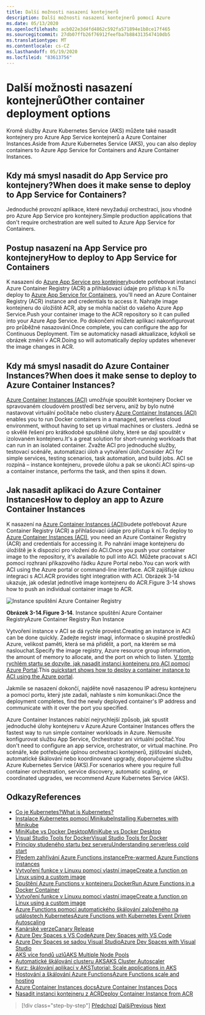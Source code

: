 ```yaml
---
title: Další možnosti nasazení kontejnerů
description: Další možnosti nasazení kontejnerů pomocí Azure
ms.date: 05/13/2020
ms.openlocfilehash: acb022e3d4fd4862c592fa571894e1b8ce17f465
ms.sourcegitcommit: 27db07ffb26f76912feefba7b884313547410db5
ms.translationtype: MT
ms.contentlocale: cs-CZ
ms.lasthandoff: 05/19/2020
ms.locfileid: "83613756"
---
```

# <a name="other-container-deployment-options"></a><span data-ttu-id="00321-103">Další možnosti nasazení kontejnerů</span><span class="sxs-lookup"><span data-stu-id="00321-103">Other container deployment options</span></span>

<span data-ttu-id="00321-104">Kromě služby Azure Kubernetes Service (AKS) můžete také nasadit kontejnery pro Azure App Service kontejnerů a Azure Container Instances.</span><span class="sxs-lookup"><span data-stu-id="00321-104">Aside from Azure Kubernetes Service (AKS), you can also deploy containers to Azure App Service for Containers and Azure Container Instances.</span></span>

## <a name="when-does-it-make-sense-to-deploy-to-app-service-for-containers"></a><span data-ttu-id="00321-105">Kdy má smysl nasadit do App Service pro kontejnery?</span><span class="sxs-lookup"><span data-stu-id="00321-105">When does it make sense to deploy to App Service for Containers?</span></span>

<span data-ttu-id="00321-106">Jednoduché provozní aplikace, které nevyžadují orchestraci, jsou vhodné pro Azure App Service pro kontejnery.</span><span class="sxs-lookup"><span data-stu-id="00321-106">Simple production applications that don't require orchestration are well suited to Azure App Service for Containers.</span></span>

## <a name="how-to-deploy-to-app-service-for-containers"></a><span data-ttu-id="00321-107">Postup nasazení na App Service pro kontejnery</span><span class="sxs-lookup"><span data-stu-id="00321-107">How to deploy to App Service for Containers</span></span>

<span data-ttu-id="00321-108">K nasazení do [Azure App Service pro kontejnery](https://azure.microsoft.com/services/app-service/containers/)budete potřebovat instanci Azure Container Registry (ACR) a přihlašovací údaje pro přístup k ní.</span><span class="sxs-lookup"><span data-stu-id="00321-108">To deploy to [Azure App Service for Containers](https://azure.microsoft.com/services/app-service/containers/), you'll need an Azure Container Registry (ACR) instance and credentials to access it.</span></span> <span data-ttu-id="00321-109">Nahrajte image kontejneru do úložiště ACR, aby se mohla načíst do vašeho Azure App Service.</span><span class="sxs-lookup"><span data-stu-id="00321-109">Push your container image to the ACR repository so it can pulled into your Azure App Service.</span></span> <span data-ttu-id="00321-110">Po dokončení můžete aplikaci nakonfigurovat pro průběžné nasazování.</span><span class="sxs-lookup"><span data-stu-id="00321-110">Once complete, you can configure the app for Continuous Deployment.</span></span> <span data-ttu-id="00321-111">Tím se automaticky nasadí aktualizace, kdykoli se obrázek změní v ACR.</span><span class="sxs-lookup"><span data-stu-id="00321-111">Doing so will automatically deploy updates whenever the image changes in ACR.</span></span>

## <a name="when-does-it-make-sense-to-deploy-to-azure-container-instances"></a><span data-ttu-id="00321-112">Kdy má smysl nasadit do Azure Container Instances?</span><span class="sxs-lookup"><span data-stu-id="00321-112">When does it make sense to deploy to Azure Container Instances?</span></span>

<span data-ttu-id="00321-113">[Azure Container Instances (ACI)](https://azure.microsoft.com/services/container-instances/) umožňuje spouštět kontejnery Docker ve spravovaném cloudovém prostředí bez serveru, aniž by bylo nutné nastavovat virtuální počítače nebo clustery.</span><span class="sxs-lookup"><span data-stu-id="00321-113">[Azure Container Instances (ACI)](https://azure.microsoft.com/services/container-instances/) enables you to run Docker containers in a managed, serverless cloud environment, without having to set up virtual machines or clusters.</span></span> <span data-ttu-id="00321-114">Jedná se o skvělé řešení pro krátkodobé spuštěné úlohy, které se dají spouštět v izolovaném kontejneru.</span><span class="sxs-lookup"><span data-stu-id="00321-114">It's a great solution for short-running workloads that can run in an isolated container.</span></span> <span data-ttu-id="00321-115">Zvažte ACI pro jednoduché služby, testovací scénáře, automatizaci úloh a vytváření úloh.</span><span class="sxs-lookup"><span data-stu-id="00321-115">Consider ACI for simple services, testing scenarios, task automation, and build jobs.</span></span> <span data-ttu-id="00321-116">ACI se rozpíná – instance kontejneru, provede úlohu a pak se ukončí.</span><span class="sxs-lookup"><span data-stu-id="00321-116">ACI spins-up a container instance, performs the task, and then spins it down.</span></span>

## <a name="how-to-deploy-an-app-to-azure-container-instances"></a><span data-ttu-id="00321-117">Jak nasadit aplikaci do Azure Container Instances</span><span class="sxs-lookup"><span data-stu-id="00321-117">How to deploy an app to Azure Container Instances</span></span>

<span data-ttu-id="00321-118">K nasazení na [Azure Container Instances (ACI)](https://docs.microsoft.com/azure/container-instances/)budete potřebovat Azure Container Registry (ACR) a přihlašovací údaje pro přístup k ní.</span><span class="sxs-lookup"><span data-stu-id="00321-118">To deploy to [Azure Container Instances (ACI)](https://docs.microsoft.com/azure/container-instances/), you need an Azure Container Registry (ACR) and credentials for accessing it.</span></span> <span data-ttu-id="00321-119">Po nahrání image kontejneru do úložiště je k dispozici pro vložení do ACI.</span><span class="sxs-lookup"><span data-stu-id="00321-119">Once you push your container image to the repository, it's available to pull into ACI.</span></span> <span data-ttu-id="00321-120">Můžete pracovat s ACI pomocí rozhraní příkazového řádku Azure Portal nebo.</span><span class="sxs-lookup"><span data-stu-id="00321-120">You can work with ACI using the Azure portal or command-line interface.</span></span> <span data-ttu-id="00321-121">ACR zajišťuje úzkou integraci s ACI.</span><span class="sxs-lookup"><span data-stu-id="00321-121">ACR provides tight integration with ACI.</span></span> <span data-ttu-id="00321-122">Obrázek 3-14 ukazuje, jak odeslat jednotlivé image kontejneru do ACR.</span><span class="sxs-lookup"><span data-stu-id="00321-122">Figure 3-14 shows how to push an individual container image to ACR.</span></span>

![Instance spuštění Azure Container Registry](./media/acr-runinstance-contextmenu.png)

<span data-ttu-id="00321-124">**Obrázek 3-14**.</span><span class="sxs-lookup"><span data-stu-id="00321-124">**Figure 3-14**.</span></span> <span data-ttu-id="00321-125">Instance spuštění Azure Container Registry</span><span class="sxs-lookup"><span data-stu-id="00321-125">Azure Container Registry Run Instance</span></span>

<span data-ttu-id="00321-126">Vytvoření instance v ACI se dá rychle provést.</span><span class="sxs-lookup"><span data-stu-id="00321-126">Creating an instance in ACI can be done quickly.</span></span> <span data-ttu-id="00321-127">Zadejte registr imagí, informace o skupině prostředků Azure, velikost paměti, která se má přidělit, a port, na kterém se má naslouchat.</span><span class="sxs-lookup"><span data-stu-id="00321-127">Specify the image registry, Azure resource group information, the amount of memory to allocate, and the port on which to listen.</span></span> <span data-ttu-id="00321-128">[V tomto rychlém startu se dozvíte, jak nasadit instanci kontejneru pro ACI pomocí Azure Portal](https://docs.microsoft.com/azure/container-instances/container-instances-quickstart-portal).</span><span class="sxs-lookup"><span data-stu-id="00321-128">This [quickstart shows how to deploy a container instance to ACI using the Azure portal](https://docs.microsoft.com/azure/container-instances/container-instances-quickstart-portal).</span></span>

<span data-ttu-id="00321-129">Jakmile se nasazení dokončí, najděte nově nasazenou IP adresu kontejneru a pomocí portu, který jste zadali, nahlaste s ním komunikaci.</span><span class="sxs-lookup"><span data-stu-id="00321-129">Once the deployment completes, find the newly deployed container's IP address and communicate with it over the port you specified.</span></span>

<span data-ttu-id="00321-130">Azure Container Instances nabízí nejrychlejší způsob, jak spustit jednoduché úlohy kontejneru v Azure.</span><span class="sxs-lookup"><span data-stu-id="00321-130">Azure Container Instances offers the fastest way to run simple container workloads in Azure.</span></span> <span data-ttu-id="00321-131">Nemusíte konfigurovat službu App Service, Orchestrator ani virtuální počítač.</span><span class="sxs-lookup"><span data-stu-id="00321-131">You don't need to configure an app service, orchestrator, or virtual machine.</span></span> <span data-ttu-id="00321-132">Pro scénáře, kde potřebujete úplnou orchestraci kontejnerů, zjišťování služeb, automatické škálování nebo koordinované upgrady, doporučujeme službu Azure Kubernetes Service (AKS).</span><span class="sxs-lookup"><span data-stu-id="00321-132">For scenarios where you require full container orchestration, service discovery, automatic scaling, or coordinated upgrades, we recommend Azure Kubernetes Service (AKS).</span></span>

## <a name="references"></a><span data-ttu-id="00321-133">Odkazy</span><span class="sxs-lookup"><span data-stu-id="00321-133">References</span></span>

- [<span data-ttu-id="00321-134">Co je Kubernetes?</span><span class="sxs-lookup"><span data-stu-id="00321-134">What is Kubernetes?</span></span>](https://blog.newrelic.com/engineering/what-is-kubernetes/)
- [<span data-ttu-id="00321-135">Instalace Kubernetes pomocí Minikube</span><span class="sxs-lookup"><span data-stu-id="00321-135">Installing Kubernetes with Minikube</span></span>](https://kubernetes.io/docs/setup/learning-environment/minikube/)
- [<span data-ttu-id="00321-136">MiniKube vs Docker Desktop</span><span class="sxs-lookup"><span data-stu-id="00321-136">MiniKube vs Docker Desktop</span></span>](https://medium.com/containers-101/local-kubernetes-for-windows-minikube-vs-docker-desktop-25a1c6d3b766)
- [<span data-ttu-id="00321-137">Visual Studio Tools for Docker</span><span class="sxs-lookup"><span data-stu-id="00321-137">Visual Studio Tools for Docker</span></span>](https://docs.microsoft.com/dotnet/standard/containerized-lifecycle-architecture/design-develop-containerized-apps/visual-studio-tools-for-docker)
- [<span data-ttu-id="00321-138">Principy studeného startu bez serveru</span><span class="sxs-lookup"><span data-stu-id="00321-138">Understanding serverless cold start</span></span>](https://azure.microsoft.com/blog/understanding-serverless-cold-start/)
- [<span data-ttu-id="00321-139">Předem zahřívání Azure Functions instance</span><span class="sxs-lookup"><span data-stu-id="00321-139">Pre-warmed Azure Functions instances</span></span>](https://docs.microsoft.com/azure/azure-functions/functions-premium-plan#pre-warmed-instances)
- [<span data-ttu-id="00321-140">Vytvoření funkce v Linuxu pomocí vlastní image</span><span class="sxs-lookup"><span data-stu-id="00321-140">Create a function on Linux using a custom image</span></span>](https://docs.microsoft.com/azure/azure-functions/functions-create-function-linux-custom-image)
- [<span data-ttu-id="00321-141">Spuštění Azure Functions v kontejneru Docker</span><span class="sxs-lookup"><span data-stu-id="00321-141">Run Azure Functions in a Docker Container</span></span>](https://markheath.net/post/azure-functions-docker)
- [<span data-ttu-id="00321-142">Vytvoření funkce v Linuxu pomocí vlastní image</span><span class="sxs-lookup"><span data-stu-id="00321-142">Create a function on Linux using a custom image</span></span>](https://docs.microsoft.com/azure/azure-functions/functions-create-function-linux-custom-image)
- [<span data-ttu-id="00321-143">Azure Functions pomocí automatického škálování založeného na událostech Kubernetes</span><span class="sxs-lookup"><span data-stu-id="00321-143">Azure Functions with Kubernetes Event Driven Autoscaling</span></span>](https://docs.microsoft.com/azure/azure-functions/functions-kubernetes-keda)
- [<span data-ttu-id="00321-144">Kanárské verze</span><span class="sxs-lookup"><span data-stu-id="00321-144">Canary Release</span></span>](https://martinfowler.com/bliki/CanaryRelease.html)
- [<span data-ttu-id="00321-145">Azure Dev Spaces s VS Code</span><span class="sxs-lookup"><span data-stu-id="00321-145">Azure Dev Spaces with VS Code</span></span>](https://docs.microsoft.com/azure/dev-spaces/quickstart-netcore)
- [<span data-ttu-id="00321-146">Azure Dev Spaces se sadou Visual Studio</span><span class="sxs-lookup"><span data-stu-id="00321-146">Azure Dev Spaces with Visual Studio</span></span>](https://docs.microsoft.com/azure/dev-spaces/quickstart-netcore-visualstudio)
- [<span data-ttu-id="00321-147">AKS více fondů uzlů</span><span class="sxs-lookup"><span data-stu-id="00321-147">AKS Multiple Node Pools</span></span>](https://docs.microsoft.com/azure/aks/use-multiple-node-pools)
- [<span data-ttu-id="00321-148">Automatické škálování clusteru AKS</span><span class="sxs-lookup"><span data-stu-id="00321-148">AKS Cluster Autoscaler</span></span>](https://docs.microsoft.com/azure/aks/cluster-autoscaler)
- [<span data-ttu-id="00321-149">Kurz: škálování aplikací v AKS</span><span class="sxs-lookup"><span data-stu-id="00321-149">Tutorial: Scale applications in AKS</span></span>](https://docs.microsoft.com/azure/aks/tutorial-kubernetes-scale)
- [<span data-ttu-id="00321-150">Hostování a škálování Azure Functions</span><span class="sxs-lookup"><span data-stu-id="00321-150">Azure Functions scale and hosting</span></span>](https://docs.microsoft.com/azure/azure-functions/functions-scale)
- [<span data-ttu-id="00321-151">Azure Container Instances docs</span><span class="sxs-lookup"><span data-stu-id="00321-151">Azure Container Instances Docs</span></span>](https://docs.microsoft.com/azure/container-instances/)
- [<span data-ttu-id="00321-152">Nasadit instanci kontejneru z ACR</span><span class="sxs-lookup"><span data-stu-id="00321-152">Deploy Container Instance from ACR</span></span>](https://docs.microsoft.com/azure/container-instances/container-instances-using-azure-container-registry#deploy-with-azure-portal)

>[!div class="step-by-step"]
><span data-ttu-id="00321-153">[Předchozí](scale-containers-serverless.md) 
> [Další](communication-patterns.md)</span><span class="sxs-lookup"><span data-stu-id="00321-153">[Previous](scale-containers-serverless.md)
[Next](communication-patterns.md)</span></span>
